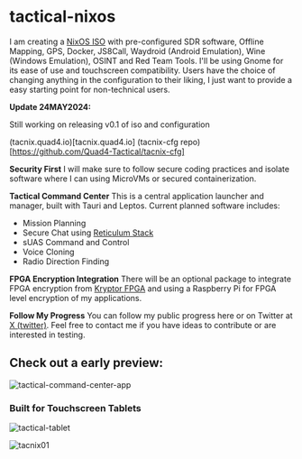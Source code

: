 # tactical-nixos

I am creating a [NixOS ISO](https://nixos.wiki/wiki/Creating_a_NixOS_live_CD) with pre-configured SDR software, Offline Mapping, GPS, Docker, JS8Call, Waydroid (Android Emulation), Wine (Windows Emulation), OSINT and Red Team Tools. I'll be using Gnome for its ease of use and touchscreen compatibility. Users have the choice of changing anything in the configuration to their liking, I just want to provide a easy starting point for non-technical users.

**Update 24MAY2024:**

Still working on releasing v0.1 of iso and configuration

(tacnix.quad4.io)[tacnix.quad4.io]
(tacnix-cfg repo)[https://github.com/Quad4-Tactical/tacnix-cfg]

**Security First**
I will make sure to follow secure coding practices and isolate software where I can using MicroVMs or secured containerization. 

**Tactical Command Center**
This is a central application launcher and manager, built with Tauri and Leptos. Current planned software includes:

* Mission Planning
* Secure Chat using [Reticulum Stack](https://github.com/markqvist/Reticulum)
* sUAS Command and Control
* Voice Cloning
* Radio Direction Finding

**FPGA Encryption Integration**
There will be an optional package to integrate FPGA encryption from [Kryptor FPGA](https://www.crowdsupply.com/skudo/kryptor-fpga) and using a Raspberry Pi for FPGA level encryption of my applications.

**Follow My Progress**
You can follow my public progress here or on Twitter at [X (twitter)](https://twitter.com/sudo_ivan). Feel free to contact me if you have ideas to contribute or are interested in testing.

## Check out a early preview:


![tactical-command-center-app](https://cdn.statically.io/gh/Sudo-Ivan/MyWebsite-Assets/main/images/tactical-tablets/tcc.png)

### Built for Touchscreen Tablets

![tactical-tablet](https://cdn.statically.io/gh/Sudo-Ivan/MyWebsite-Assets/main/images/tactical-tablets/IMG_3710.jpg)

![tacnix01](https://cdn.statically.io/gh/Sudo-Ivan/MyWebsite-Assets/main/images/tactical-tablets/tacnix/tacnix-preview01.png)